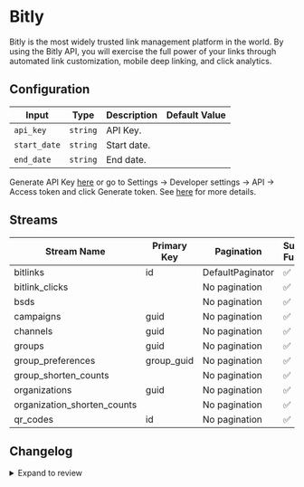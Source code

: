 # Bitly
Bitly is the most widely trusted link management platform in the world. By using the Bitly API, you will exercise the full power of your links through automated link customization, mobile deep linking, and click analytics.

## Configuration

| Input | Type | Description | Default Value |
|-------|------|-------------|---------------|
| `api_key` | `string` | API Key.  |  |
| `start_date` | `string` | Start date.  |  |
| `end_date` | `string` | End date.  |  |

Generate API Key [here](https://app.bitly.com/settings/api/) or go to Settings → Developer settings → API → Access token and click Generate token. See [here](https://dev.bitly.com/docs/getting-started/authentication/) for more details. 

## Streams
| Stream Name | Primary Key | Pagination | Supports Full Sync | Supports Incremental |
|-------------|-------------|------------|---------------------|----------------------|
| bitlinks | id | DefaultPaginator | ✅ |  ✅  |
| bitlink_clicks |  | No pagination | ✅ |  ❌  |
| bsds |  | No pagination | ✅ |  ❌  |
| campaigns | guid | No pagination | ✅ |  ✅  |
| channels | guid | No pagination | ✅ |  ✅  |
| groups | guid | No pagination | ✅ |  ✅  |
| group_preferences | group_guid | No pagination | ✅ |  ❌  |
| group_shorten_counts |  | No pagination | ✅ |  ❌  |
| organizations | guid | No pagination | ✅ |  ✅  |
| organization_shorten_counts |  | No pagination | ✅ |  ❌  |
| qr_codes | id | No pagination | ✅ |  ✅  |

## Changelog

<details>
  <summary>Expand to review</summary>

| Version | Date | Pull Request | Subject |
|---------|------|--------------|---------|
| 0.0.15 | 2025-03-01 | [54902](https://github.com/airbytehq/airbyte/pull/54902) | Update dependencies |
| 0.0.14 | 2025-02-22 | [54258](https://github.com/airbytehq/airbyte/pull/54258) | Update dependencies |
| 0.0.13 | 2025-02-15 | [53907](https://github.com/airbytehq/airbyte/pull/53907) | Update dependencies |
| 0.0.12 | 2025-02-08 | [53408](https://github.com/airbytehq/airbyte/pull/53408) | Update dependencies |
| 0.0.11 | 2025-02-01 | [52903](https://github.com/airbytehq/airbyte/pull/52903) | Update dependencies |
| 0.0.10 | 2025-01-25 | [52155](https://github.com/airbytehq/airbyte/pull/52155) | Update dependencies |
| 0.0.9 | 2025-01-18 | [51730](https://github.com/airbytehq/airbyte/pull/51730) | Update dependencies |
| 0.0.8 | 2025-01-11 | [51273](https://github.com/airbytehq/airbyte/pull/51273) | Update dependencies |
| 0.0.7 | 2024-12-28 | [50447](https://github.com/airbytehq/airbyte/pull/50447) | Update dependencies |
| 0.0.6 | 2024-12-21 | [50164](https://github.com/airbytehq/airbyte/pull/50164) | Update dependencies |
| 0.0.5 | 2024-12-14 | [49571](https://github.com/airbytehq/airbyte/pull/49571) | Update dependencies |
| 0.0.4 | 2024-12-12 | [49005](https://github.com/airbytehq/airbyte/pull/49005) | Update dependencies |
| 0.0.3 | 2024-11-04 | [48171](https://github.com/airbytehq/airbyte/pull/48171) | Update dependencies |
| 0.0.2 | 2024-10-28 | [47516](https://github.com/airbytehq/airbyte/pull/47516) | Update dependencies |
| 0.0.1 | 2024-09-01 | | Initial release by [@topefolorunso](https://github.com/topefolorunso) via Connector Builder |

</details>
